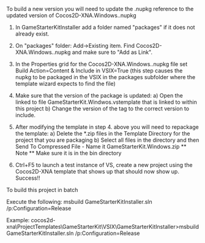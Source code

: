 ﻿To build a new version you will need to update the .nupkg reference to the updated version of Cocos2D-XNA.Windows.<version>.nupkg

1. In GameStarterKitInstaller add a folder named "packages" if it does not already exist.
2. On "packages" folder: Add->Existing item. Find Cocos2D-XNA.Windows.<version>.nupkg and make sure to "Add as Link".
3. In the Properties grid for the Cocos2D-XNA.Windows.<version>.nupkg file set Build Action=Content & Include in VSIX=True
(this step causes the nupkg to be packaged in the VSIX in the packages subfolder where the template wizard expects to find the file)
4. Make sure that the version of the package is updated:
	a) Open the linked to file GameStarterKit.Windwos.vstemplate that is linked to within this project
	b) Change the version of the  <package id="Cocos2D-XNA.Windows" version="2.0.3.2" /> tag to the correct version to include.

   <packages repository="extension"
          repositoryId="GameStarterKitInstaller.852d8d2b-8ddc-4fd2-8312-53657ec6dfa3">
      <package id="Cocos2D-XNA.Windows" version="2.0.3.2" />
    </packages>

5. After modifying the template in step 4. above you will need to repackage the template:
	a) Delete the *.zip files in the Template Directory for the project that you are packaging
	b) Select all files in the directory and then Send To Compressed File - Name it GameStarterKit.Windows.zip ** Note ** Make sure it is in the bin directory
	
6. Ctrl+F5 to launch a test instance of VS, create a new project using the Cocos2D-XNA template that shows up that should now show up. Success!!
 

To build this project in batch

Execute the following:
msbuild GameStarterKitInstaller.sln /p:Configuration=Release

Example:
cocos2d-xna\ProjectTemplates\GameStarterKit\VSIX\GameStarterKitInstaller>msbuild GameStarterKitInstaller.sln /p:Configuration=Release
